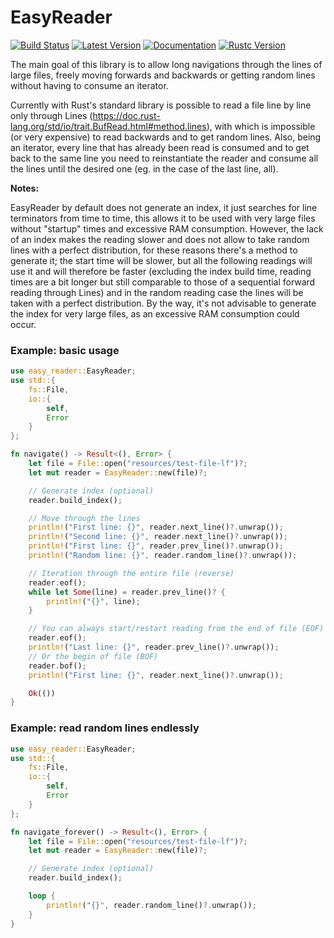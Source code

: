 # EasyReader

[![Build Status](https://travis-ci.org/ps1dr3x/easy_reader.svg?branch=master)](https://travis-ci.org/ps1dr3x/easy_reader)
[![Latest Version](https://img.shields.io/crates/v/easy_reader.svg)](https://crates.io/crates/easy_reader)
[![Documentation](https://docs.rs/easy_reader/badge.svg)](https://docs.rs/easy_reader)
[![Rustc Version](https://img.shields.io/badge/rustc-1.52+-green.svg)](https://rust-lang.org/)

The main goal of this library is to allow long navigations through the lines of large files, freely moving forwards and backwards or getting random lines without having to consume an iterator.

Currently with Rust's standard library is possible to read a file line by line only through Lines (https://doc.rust-lang.org/std/io/trait.BufRead.html#method.lines), with which is impossible (or very expensive) to read backwards and to get random lines. Also, being an iterator, every line that has already been read is consumed and to get back to the same line you need to reinstantiate the reader and consume all the lines until the desired one (eg. in the case of the last line, all).

**Notes:**

EasyReader by default does not generate an index, it just searches for line terminators from time to time, this allows it to be used with very large files without "startup" times and excessive RAM consumption.
However, the lack of an index makes the reading slower and does not allow to take random lines with a perfect distribution, for these reasons there's a method to generate it; the start time will be slower, but all the following readings will use it and will therefore be faster (excluding the index build time, reading times are a bit longer but still comparable to those of a sequential forward reading through Lines) and in the random reading case the lines will be taken with a perfect distribution.
By the way, it's not advisable to generate the index for very large files, as an excessive RAM consumption could occur.

### Example: basic usage

```rust
use easy_reader::EasyReader;
use std::{
    fs::File,
    io::{
        self,
        Error
    }
};

fn navigate() -> Result<(), Error> {
    let file = File::open("resources/test-file-lf")?;
    let mut reader = EasyReader::new(file)?;

    // Generate index (optional)
    reader.build_index();

    // Move through the lines
    println!("First line: {}", reader.next_line()?.unwrap());
    println!("Second line: {}", reader.next_line()?.unwrap());
    println!("First line: {}", reader.prev_line()?.unwrap());
    println!("Random line: {}", reader.random_line()?.unwrap());

    // Iteration through the entire file (reverse)
    reader.eof();
    while let Some(line) = reader.prev_line()? {
        println!("{}", line);
    }

    // You can always start/restart reading from the end of file (EOF)
    reader.eof();
    println!("Last line: {}", reader.prev_line()?.unwrap());
    // Or the begin of file (BOF)
    reader.bof();
    println!("First line: {}", reader.next_line()?.unwrap());

    Ok(())
}
```

### Example: read random lines endlessly

```rust
use easy_reader::EasyReader;
use std::{
    fs::File,
    io::{
        self,
        Error
    }
};

fn navigate_forever() -> Result<(), Error> {
    let file = File::open("resources/test-file-lf")?;
    let mut reader = EasyReader::new(file)?;

    // Generate index (optional)
    reader.build_index();

    loop {
        println!("{}", reader.random_line()?.unwrap());
    }
}
```
